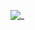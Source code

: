 ![_](https://media.discordapp.net/attachments/1279255818197270612/1314747860033470535/25_sin_titulo_20241206211820.png?ex=6754e5dc&is=6753945c&hm=d83dd2d93d9990a90c3e4eb3c5d27342dfe29bfa26e99c974ec2be4aa6672f47&=&format=webp&quality=lossless)
